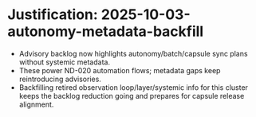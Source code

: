# Justification: 2025-10-03-autonomy-metadata-backfill

- Advisory backlog now highlights autonomy/batch/capsule sync plans without systemic metadata.
- These power ND-020 automation flows; metadata gaps keep reintroducing advisories.
- Backfilling retired observation loop/layer/systemic info for this cluster keeps the backlog reduction going and prepares for capsule release alignment.
